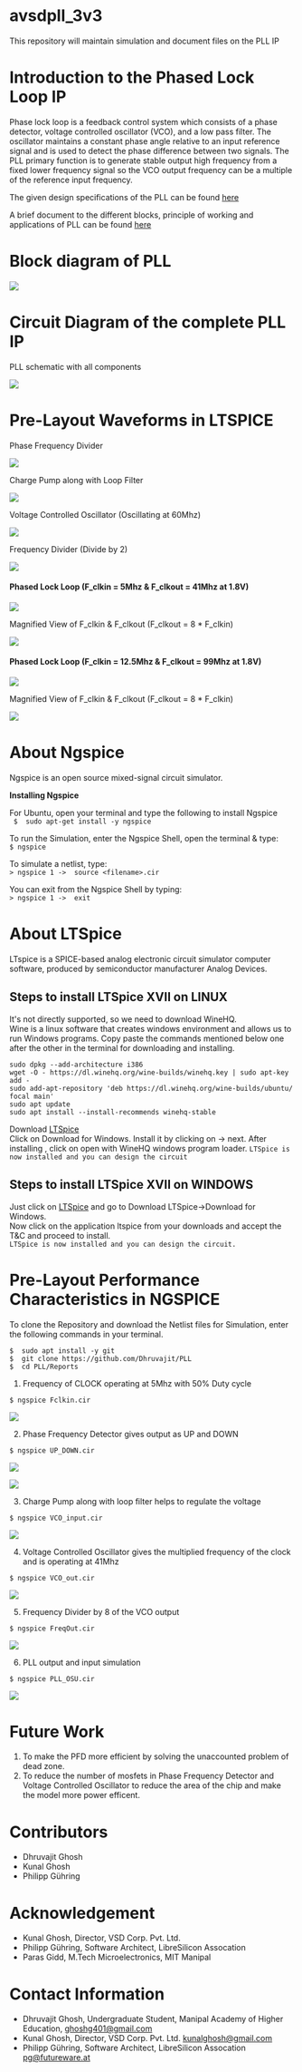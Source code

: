 # avsdpll_3v3
This repository will maintain simulation and document files on the PLL IP 

# Introduction to the Phased Lock Loop IP

Phase lock loop is a feedback control system which consists of a phase detector, voltage controlled oscillator (VCO), and a low pass filter. The oscillator maintains a constant phase angle relative to an input reference signal and is used to detect the phase difference between two signals. The PLL primary function is to generate stable output high frequency from a fixed lower frequency signal so the VCO output frequency can be a multiple of the reference input frequency.

The given design specifications of the PLL can be found [here](https://github.com/Dhruvajit/PLL/blob/master/Reports/Specifications.pdf)

A brief document to the different blocks, principle of working and applications of PLL can be found [here](https://github.com/Dhruvajit/PLL/blob/master/Reports/PLL_OnChipMultiplier.pdf)

# Block diagram of PLL

![](Images/Block_diagram.png)

# Circuit Diagram of the complete PLL IP

PLL schematic with all components

![](Images/PLL_Schematic.JPG)

# Pre-Layout Waveforms in LTSPICE

Phase Frequency Divider

![](Images/LTSpice_Images/PFD_output.png)

Charge Pump along with Loop Filter

![](Images/LTSpice_Images/ChargePump_output_f.png)

Voltage Controlled Oscillator (Oscillating at 60Mhz)

![](Images/LTSpice_Images/VCO_output_1.png)

Frequency Divider (Divide by 2)

![](Images/LTSpice_Images/FrequencyDivider_output.png)

#### Phased Lock Loop (F_clkin = 5Mhz & F_clkout = 41Mhz at 1.8V)

![](Images/LTSpice_Images/PLL_5Mhz_out.png)

Magnified View of F_clkin & F_clkout (F_clkout = 8 * F_clkin)

![](Images/LTSpice_Images/PLL_5Mhz_magnified_f.png)

#### Phased Lock Loop (F_clkin = 12.5Mhz & F_clkout = 99Mhz at 1.8V)

![](Images/LTSpice_Images/PLL_12Mhz.JPG)

Magnified View of F_clkin & F_clkout (F_clkout = 8 * F_clkin)

![](Images/LTSpice_Images/PLL_12Mhz_magnified_f.png)

# About Ngspice
Ngspice is an open source mixed-signal circuit simulator.

**Installing Ngspice**

For Ubuntu, open your terminal and type the following to install Ngspice\
``` $  sudo apt-get install -y ngspice```

To run the Simulation, enter the Ngspice Shell, open the terminal & type:\
``` $ ngspice ```

To simulate a netlist, type:\
```> ngspice 1 ->  source <filename>.cir```

You can exit from the Ngspice Shell by typing:\
```> ngspice 1 ->  exit```

# About LTSpice

LTspice is a SPICE-based analog electronic circuit simulator computer software, produced by semiconductor manufacturer Analog Devices.

## Steps to install LTSpice XVII on LINUX

It's not directly supported, so we need to download WineHQ.\
Wine is a linux software that creates windows environment and allows us to run Windows programs.
Copy paste the commands mentioned below one after the other in the terminal for downloading and installing.
```
sudo dpkg --add-architecture i386
wget -O - https://dl.winehq.org/wine-builds/winehq.key | sudo apt-key add -
sudo add-apt-repository 'deb https://dl.winehq.org/wine-builds/ubuntu/ focal main'
sudo apt update
sudo apt install --install-recommends winehq-stable
```

Download [LTSpice](https://www.analog.com/en/design-center/design-tools-and-calculators/ltspice-simulator.html)\
Click on Download for Windows.
Install it by clicking on -> next.
After installing , click on open with WineHQ windows program loader.
```LTSpice is now installed and you can design the circuit```

## Steps to install LTSpice XVII on WINDOWS

Just click on [LTSpice](https://www.analog.com/en/design-center/design-tools-and-calculators/ltspice-simulator.html) and go to Download LTSpice->Download for Windows.\
Now click on the application ltspice from your downloads and accept the T&C and proceed to install.\
```LTSpice is now installed and you can design the circuit.```

# Pre-Layout Performance Characteristics in NGSPICE

To clone the Repository and download the Netlist files for Simulation, enter the following commands in your terminal.
```
$  sudo apt install -y git
$  git clone https://github.com/Dhruvajit/PLL
$  cd PLL/Reports
````

1. Frequency of CLOCK operating at 5Mhz with 50% Duty cycle 

```
$ ngspice Fclkin.cir
``` 

![](Images/NGSpice_Images/NGSP_PLL_INP.JPG)

2. Phase Frequency Detector gives output as UP and DOWN

```
$ ngspice UP_DOWN.cir
``` 

![](Images/NGSpice_Images/NGS_UP.JPG)

![](Images/NGSpice_Images/NGSP_DOWN.JPG)

3. Charge Pump along with loop filter helps to regulate the voltage

```
$ ngspice VCO_input.cir 
```

![](Images/NGSpice_Images/NGSP_PLL_CP.JPG)

4. Voltage Controlled Oscillator gives the multiplied frequency of the clock and is operating at 41Mhz 

```
$ ngspice VCO_out.cir
```

![](Images/NGSpice_Images/NGSP_VCO_out.JPG)

5. Frequency Divider by 8 of the VCO output

```
$ ngspice FreqOut.cir
```

![](Images/NGSpice_Images/NGSP_FD_out.JPG)

6. PLL output and input simulation
```
$ ngspice PLL_OSU.cir
```
![](Images/NGSpice_Images/NGSP_PLL_INOUT.JPG)



# Future Work

1. To make the PFD more efficient by solving the unaccounted problem of dead zone.
2. To reduce the number of mosfets in Phase Frequency Detector and Voltage Controlled Oscillator to reduce the area of the chip and make the model more power efficent.

# Contributors

- Dhruvajit Ghosh
- Kunal Ghosh
- Philipp Gühring

# Acknowledgement

- Kunal Ghosh, Director, VSD Corp. Pvt. Ltd.
- Philipp Gühring, Software Architect, LibreSilicon Assocation
- Paras Gidd, M.Tech Microelectronics, MIT Manipal

# Contact Information

- Dhruvajit Ghosh, Undergraduate Student, Manipal Academy of Higher Education, ghoshg401@gmail.com
- Kunal Ghosh, Director, VSD Corp. Pvt. Ltd. kunalghosh@gmail.com
- Philipp Gühring, Software Architect, LibreSilicon Assocation pg@futureware.at





